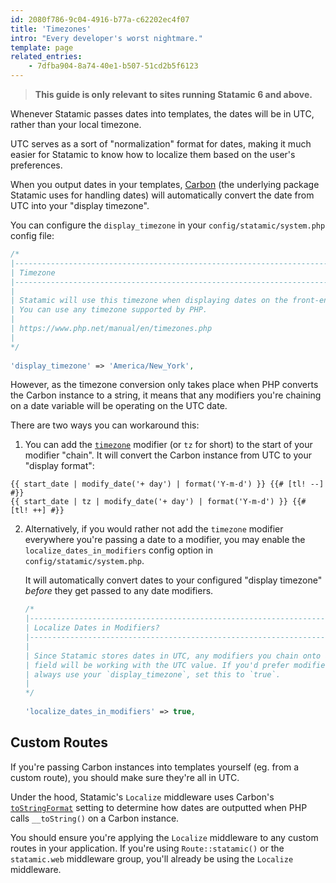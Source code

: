 ```yaml
---
id: 2080f786-9c04-4916-b77a-c62202ec4f07
title: 'Timezones'
intro: "Every developer's worst nightmare."
template: page
related_entries:
    - 7dfba904-8a74-40e1-b507-51cd2b5f6123
---
```


> **This guide is only relevant to sites running Statamic 6 and above.**

Whenever Statamic passes dates into templates, the dates will be in UTC, rather than your local timezone.

UTC serves as a sort of "normalization" format for dates, making it much easier for Statamic to know how to localize them based on the user's preferences.

When you output dates in your templates, [Carbon](https://carbon.nesbot.com) (the underlying package Statamic uses for handling dates) will automatically convert the date from UTC into your "display timezone".

You can configure the `display_timezone` in your `config/statamic/system.php` config file:

```php
/*  
|--------------------------------------------------------------------------  
| Timezone  
|--------------------------------------------------------------------------  
|  
| Statamic will use this timezone when displaying dates on the front-end.  
| You can use any timezone supported by PHP.  
|  
| https://www.php.net/manual/en/timezones.php  
|  
*/  
  
'display_timezone' => 'America/New_York',
```

However, as the timezone conversion only takes place when PHP converts the Carbon instance to a string, it means that any modifiers you're chaining on a date variable will be operating on the UTC date.

There are two ways you can workaround this:

1. You can add the  [`timezone`](https://statamic.dev.test/modifiers/timezone) modifier (or `tz` for short) to the start of your modifier "chain". It will convert the Carbon instance from UTC to your "display format":
  
  ```antlers
  {{ start_date | modify_date('+ day') | format('Y-m-d') }} {{# [tl! --] #}}
  {{ start_date | tz | modify_date('+ day') | format('Y-m-d') }} {{# [tl! ++] #}}
  ```

2. Alternatively, if you would rather not add the `timezone` modifier everywhere you're passing a date to a modifier, you may enable the `localize_dates_in_modifiers` config option in `config/statamic/system.php`.
   
	It will automatically convert dates to your configured "display timezone" *before* they get passed to any date modifiers.
	
	```php
	/*  
	|--------------------------------------------------------------------------  
	| Localize Dates in Modifiers?  
	|--------------------------------------------------------------------------  
	|  
	| Since Statamic stores dates in UTC, any modifiers you chain onto a date  
	| field will be working with the UTC value. If you'd prefer modifiers to  
	| always use your `display_timezone`, set this to `true`.  
	|  
	*/  
	  
	'localize_dates_in_modifiers' => true,
	```

## Custom Routes
If you're passing Carbon instances into templates yourself (eg. from a custom route), you should make sure they're all in UTC.

Under the hood, Statamic's `Localize` middleware uses Carbon's [`toStringFormat`](https://carbon.nesbot.com/docs/#api-formatting) setting to determine how dates are outputted when PHP calls `__toString()` on a Carbon instance.

You should ensure you're applying the `Localize` middleware to any custom routes in your application. If you're using `Route::statamic()` or the `statamic.web` middleware group, you'll already be using the `Localize` middleware.
